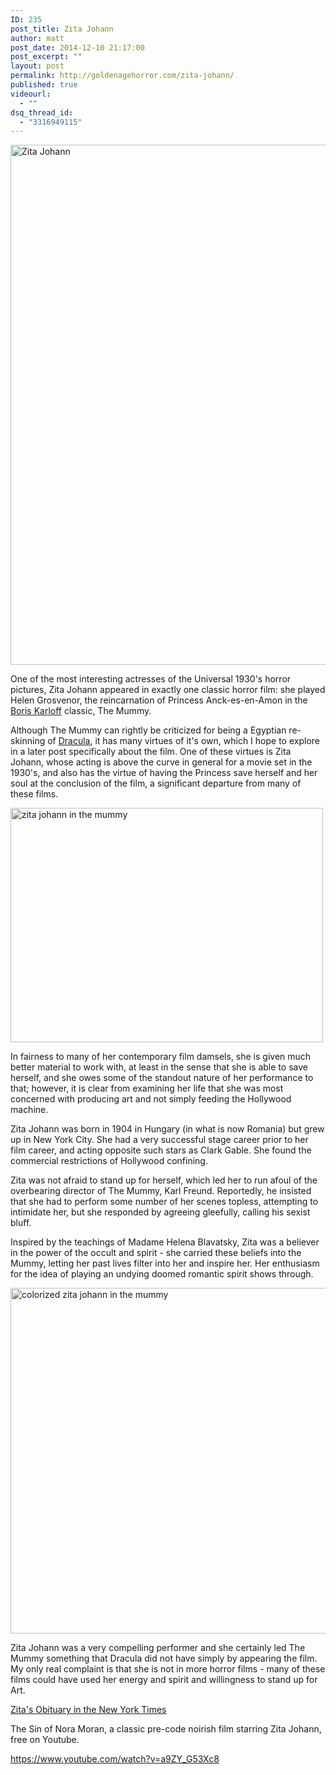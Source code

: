 ```yaml
---
ID: 235
post_title: Zita Johann
author: matt
post_date: 2014-12-10 21:17:00
post_excerpt: ""
layout: post
permalink: http://goldenagehorror.com/zita-johann/
published: true
videourl:
  - ""
dsq_thread_id:
  - "3316949115"
---
```

<img src="http://goldenagehorror.com/wp-content/uploads/2014/12/Zita-Johann-832x1024.jpg" alt="Zita Johann" width="676" height="832" class="aligncenter size-large wp-image-240" />

One of the most interesting actresses of the Universal 1930's horror pictures, Zita Johann appeared in exactly one classic horror film: she played Helen Grosvenor, the reincarnation of Princess Anck-es-en-Amon in the <a title="Boris Karloff" href="http://goldenagehorror.com/boris-karloff/">Boris Karloff</a> classic, The Mummy.

Although The Mummy can rightly be criticized for being a Egyptian re-skinning of <a title="Dracula (1931)" href="http://goldenagehorror.com/dracula-1931/">Dracula</a>, it has many virtues of it's own, which I hope to explore in a later post specifically about the film. One of these virtues is Zita Johann, whose acting is above the curve in general for a movie set in the 1930's, and also has the virtue of having the Princess save herself and her soul at the conclusion of the film, a significant departure from many of these films.

<!--more-->
<img src="http://goldenagehorror.com/wp-content/uploads/2014/12/zita-mummy.jpg" alt="zita johann in the mummy" width="500" height="375" class="aligncenter size-full wp-image-241" />

In fairness to many of her contemporary film damsels, she is given much better material to work with, at least in the sense that she is able to save herself, and she owes some of the standout nature of her performance to that; however, it is clear from examining her life that she was most concerned with producing art and not simply feeding the Hollywood machine.

Zita Johann was born in 1904 in Hungary (in what is now Romania) but grew up in New York City. She had a very successful stage career prior to her film career, and acting opposite such stars as Clark Gable. She found the commercial restrictions of Hollywood confining.

Zita was not afraid to stand up for herself, which led her to run afoul of the overbearing director of The Mummy, Karl Freund. Reportedly, he insisted that she had to perform some number of her scenes topless, attempting to intimidate her, but she responded by agreeing gleefully, calling his sexist bluff.

Inspired by the teachings of Madame Helena Blavatsky, Zita was a believer in the power of the occult and spirit - she carried these beliefs into the Mummy, letting her past lives filter into her and inspire her. Her enthusiasm for the idea of playing an undying doomed romantic spirit shows through.

<img src="http://goldenagehorror.com/wp-content/uploads/2014/12/colorized-zita-johann-in-the-mummy-1024x839.jpg" alt="colorized zita johann in the mummy" width="676" height="553" class="aligncenter size-large wp-image-239" />

Zita Johann was a very compelling performer and she certainly led The Mummy something that Dracula did not have simply by appearing the film. My only real complaint is that she is not in more horror films - many of these films could have used her energy and spirit and willingness to stand up for Art.

<a title="Zita Johann's obituary" href="http://www.nytimes.com/1993/09/30/obituaries/zita-johann-dead-actress-89-played-the-mummy-s-love.html">Zita's Obituary in the New York Times</a>

The Sin of Nora Moran, a classic pre-code noirish film starring Zita Johann, free on Youtube.

https://www.youtube.com/watch?v=a9ZY_G53Xc8